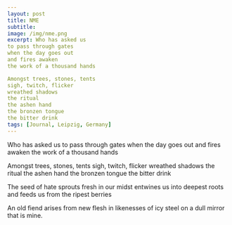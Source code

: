 ```yaml
---
layout: post
title: NME
subtitle:
image: /img/nme.png
excerpt: Who has asked us
to pass through gates
when the day goes out
and fires awaken
the work of a thousand hands

Amongst trees, stones, tents
sigh, twitch, flicker
wreathed shadows
the ritual
the ashen hand
the bronzen tongue
the bitter drink
tags: [Journal, Leipzig, Germany]
---
```

Who has asked us
to pass through gates
when the day goes out
and fires awaken
the work of a thousand hands

Amongst trees, stones, tents
sigh, twitch, flicker
wreathed shadows
the ritual
the ashen hand
the bronzen tongue
the bitter drink

The seed of hate
sprouts fresh
in our midst
entwines us
into deepest roots and
feeds us from
the ripest berries

An old fiend arises
from new flesh
in likenesses
of icy steel
on a dull mirror
that is mine.
